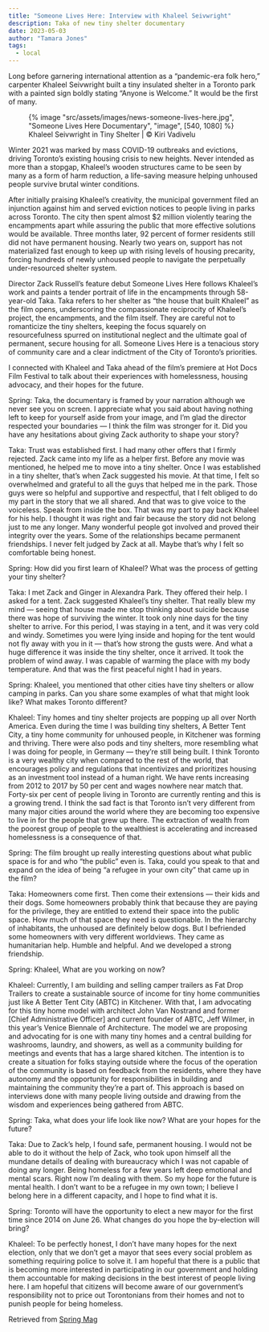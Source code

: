 ```yaml
---
title: "Someone Lives Here: Interview with Khaleel Seivwright"
description: Taka of new tiny shelter documentary
date: 2023-05-03
author: "Tamara Jones"
tags:
  - local
---
```


Long before garnering international attention as a “pandemic-era folk hero,” carpenter Khaleel Seivwright built a tiny insulated shelter in a Toronto park with a painted sign boldly stating “Anyone is Welcome.” It would be the first of many.

<!-- excerpt -->

<figure>
{% image "src/assets/images/news-someone-lives-here.jpg", "Someone Lives Here Documentary", "image", [540, 1080] %}
<figcaption>Khaleel Seivwright in Tiny Shelter | © Kiri Vadivelu</figcaption>
</figure>

Winter 2021 was marked by mass COVID-19 outbreaks and evictions, driving Toronto’s existing housing crisis to new heights. Never intended as more than a stopgap, Khaleel’s wooden structures came to be seen by many as a form of harm reduction, a life-saving measure helping unhoused people survive brutal winter conditions.

After initially praising Khaleel’s creativity, the municipal government filed an injunction against him and served eviction notices to people living in parks across Toronto. The city then spent almost $2 million violently tearing the encampments apart while assuring the public that more effective solutions would be available. Three months later, 92 percent of former residents still did not have permanent housing. Nearly two years on, support has not materialized fast enough to keep up with rising levels of housing precarity, forcing hundreds of newly unhoused people to navigate the perpetually under-resourced shelter system.

Director Zack Russell’s feature debut Someone Lives Here follows Khaleel’s work and paints a tender portrait of life in the encampments through 58-year-old Taka. Taka refers to her shelter as “the house that built Khaleel” as the film opens, underscoring the compassionate reciprocity of Khaleel’s project, the encampments, and the film itself. They are careful not to romanticize the tiny shelters, keeping the focus squarely on resourcefulness spurred on institutional neglect and the ultimate goal of permanent, secure housing for all. Someone Lives Here is a tenacious story of community care and a clear indictment of the City of Toronto’s priorities.

I connected with Khaleel and Taka ahead of the film’s premiere at Hot Docs Film Festival to talk about their experiences with homelessness, housing advocacy, and their hopes for the future.

Spring: Taka, the documentary is framed by your narration although we never see you on screen. I appreciate what you said about having nothing left to keep for yourself aside from your image, and I’m glad the director respected your boundaries — I think the film was stronger for it. Did you have any hesitations about giving Zack authority to shape your story?

Taka: Trust was established first. I had many other offers that I firmly rejected. Zack came into my life as a helper first. Before any movie was mentioned, he helped me to move into a tiny shelter. Once I was established in a tiny shelter, that’s when Zack suggested his movie. At that time, I felt so overwhelmed and grateful to all the guys that helped me in the park. Those guys were so helpful and supportive and respectful, that I felt obliged to do my part in the story that we all shared. And that was to give voice to the voiceless. Speak from inside the box. That was my part to pay back Khaleel for his help. I thought it was right and fair because the story did not belong just to me any longer. Many wonderful people got involved and proved their integrity over the years. Some of the relationships became permanent friendships. I never felt judged by Zack at all. Maybe that’s why I felt so comfortable being honest.

Spring: How did you first learn of Khaleel? What was the process of getting your tiny shelter?

Taka: I met Zack and Ginger in Alexandra Park. They offered their help. I asked for a tent. Zack suggested Khaleel’s tiny shelter. That really blew my mind — seeing that house made me stop thinking about suicide because there was hope of surviving the winter. It took only nine days for the tiny shelter to arrive. For this period, I was staying in a tent, and it was very cold and windy. Sometimes you were lying inside and hoping for the tent would not fly away with you in it — that’s how strong the gusts were. And what a huge difference it was inside the tiny shelter, once it arrived. It took the problem of wind away. I was capable of warming the place with my body temperature. And that was the first peaceful night I had in years.

Spring: Khaleel, you mentioned that other cities have tiny shelters or allow camping in parks. Can you share some examples of what that might look like? What makes Toronto different?

Khaleel: Tiny homes and tiny shelter projects are popping up all over North America. Even during the time I was building tiny shelters, A Better Tent City, a tiny home community for unhoused people, in Kitchener was forming and thriving. There were also pods and tiny shelters, more resembling what I was doing for people, in Germany — they’re still being built. I think Toronto is a very wealthy city when compared to the rest of the world, that encourages policy and regulations that incentivizes and prioritizes housing as an investment tool instead of a human right. We have rents increasing from 2012 to 2017 by 50 per cent and wages nowhere near match that. Forty-six per cent of people living in Toronto are currently renting and this is a growing trend. I think the sad fact is that Toronto isn’t very different from many major cities around the world where they are becoming too expensive to live in for the people that grew up there. The extraction of wealth from the poorest group of people to the wealthiest is accelerating and increased homelessness is a consequence of that.

Spring: The film brought up really interesting questions about what public space is for and who “the public” even is. Taka, could you speak to that and expand on the idea of being “a refugee in your own city” that came up in the film?

Taka: Homeowners come first. Then come their extensions — their kids and their dogs. Some homeowners probably think that because they are paying for the privilege, they are entitled to extend their space into the public space. How much of that space they need is questionable. In the hierarchy of inhabitants, the unhoused are definitely below dogs. But I befriended some homeowners with very different worldviews. They came as humanitarian help. Humble and helpful. And we developed a strong friendship.

Spring: Khaleel, What are you working on now?

Khaleel: Currently, I am building and selling camper trailers as Fat Drop Trailers to create a sustainable source of income for tiny home communities just like A Better Tent City (ABTC) in Kitchener. With that, I am advocating for this tiny home model with architect John Van Nostrand and former [Chief Administrative Officer] and current founder of ABTC, Jeff Wilmer, in this year’s Venice Biennale of Architecture. The model we are proposing and advocating for is one with many tiny homes and a central building for washrooms, laundry, and showers, as well as a community building for meetings and events that has a large shared kitchen. The intention is to create a situation for folks staying outside where the focus of the operation of the community is based on feedback from the residents, where they have autonomy and the opportunity for responsibilities in building and maintaining the community they’re a part of. This approach is based on interviews done with many people living outside and drawing from the wisdom and experiences being gathered from ABTC.

Spring: Taka, what does your life look like now? What are your hopes for the future?

Taka: Due to Zack’s help, I found safe, permanent housing. I would not be able to do it without the help of Zack, who took upon himself all the mundane details of dealing with bureaucracy which I was not capable of doing any longer. Being homeless for a few years left deep emotional and mental scars. Right now I’m dealing with them. So my hope for the future is mental health. I don’t want to be a refugee in my own town; I believe I belong here in a different capacity, and I hope to find what it is.

Spring: Toronto will have the opportunity to elect a new mayor for the first time since 2014 on June 26. What changes do you hope the by-election will bring?

Khaleel: To be perfectly honest, I don’t have many hopes for the next election, only that we don’t get a mayor that sees every social problem as something requiring police to solve it. I am hopeful that there is a public that is becoming more interested in participating in our government and holding them accountable for making decisions in the best interest of people living here. I am hopeful that citizens will become aware of our government’s responsibility not to price out Torontonians from their homes and not to punish people for being homeless.

Retrieved from [Spring Mag](https://springmag.ca/someone-lives-here-interview-with-khaleel-seivwright-and-taka-of-new-tiny-shelter-documentary)

